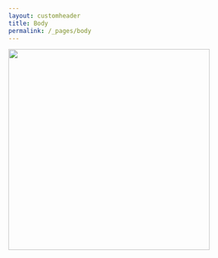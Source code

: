 ```yaml
---
layout: customheader
title: Body
permalink: /_pages/body
---
```


<img src="/images/default.jpg" witdth="200" height="400"/>
